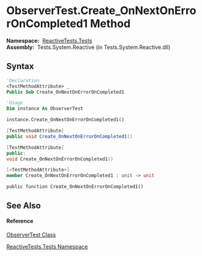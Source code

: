 # ObserverTest.Create\_OnNextOnErrorOnCompleted1 Method

**Namespace:**  [ReactiveTests.Tests](ReactiveTests.Tests\ReactiveTests.Tests.md)  
**Assembly:**  Tests.System.Reactive (in Tests.System.Reactive.dll)

## Syntax

```vb
'Declaration
<TestMethodAttribute> _
Public Sub Create_OnNextOnErrorOnCompleted1
```

```vb
'Usage
Dim instance As ObserverTest

instance.Create_OnNextOnErrorOnCompleted1()
```

```csharp
[TestMethodAttribute]
public void Create_OnNextOnErrorOnCompleted1()
```

```c++
[TestMethodAttribute]
public:
void Create_OnNextOnErrorOnCompleted1()
```

```fsharp
[<TestMethodAttribute>]
member Create_OnNextOnErrorOnCompleted1 : unit -> unit 
```

```jscript
public function Create_OnNextOnErrorOnCompleted1()
```

## See Also

#### Reference

[ObserverTest Class](ObserverTest\ObserverTest.md)

[ReactiveTests.Tests Namespace](ReactiveTests.Tests\ReactiveTests.Tests.md)




